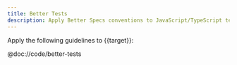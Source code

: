 ```yaml
---
title: Better Tests
description: Apply Better Specs conventions to JavaScript/TypeScript test code
---
```


Apply the following guidelines to {{target}}:

@doc://code/better-tests
